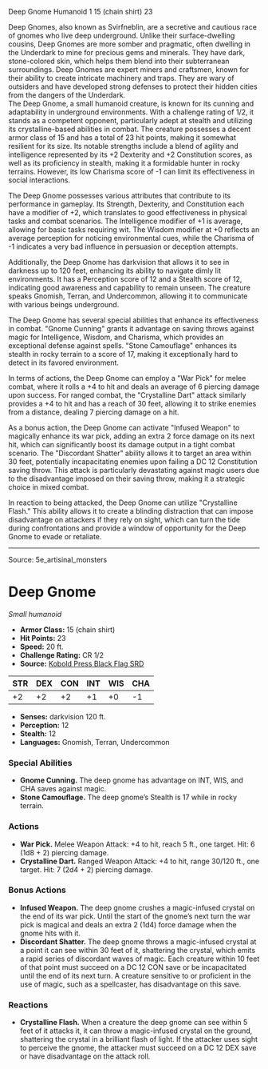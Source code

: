 <MonsterName/>Deep Gnome</MonsterName>
<CreatureType/>Humanoid</CreatureType>
<CR/>1</CR>
<AC/>15 (chain shirt)</AC>
<HP/>23</HP>
<summary>Deep Gnomes, also known as Svirfneblin, are a secretive and cautious race of gnomes who live deep underground. Unlike their surface-dwelling cousins, Deep Gnomes are more somber and pragmatic, often dwelling in the Underdark to mine for precious gems and minerals. They have dark, stone-colored skin, which helps them blend into their subterranean surroundings. Deep Gnomes are expert miners and craftsmen, known for their ability to create intricate machinery and traps. They are wary of outsiders and have developed strong defenses to protect their hidden cities from the dangers of the Underdark.</summary>

<summary>The Deep Gnome, a small humanoid creature, is known for its cunning and adaptability in underground environments. With a challenge rating of 1/2, it stands as a competent opponent, particularly adept at stealth and utilizing its crystalline-based abilities in combat. The creature possesses a decent armor class of 15 and has a total of 23 hit points, making it somewhat resilient for its size. Its notable strengths include a blend of agility and intelligence represented by its +2 Dexterity and +2 Constitution scores, as well as its proficiency in stealth, making it a formidable hunter in rocky terrains. However, its low Charisma score of -1 can limit its effectiveness in social interactions. </summary>

<detail>

The Deep Gnome possesses various attributes that contribute to its performance in gameplay. Its Strength, Dexterity, and Constitution each have a modifier of +2, which translates to good effectiveness in physical tasks and combat scenarios. The Intelligence modifier of +1 is average, allowing for basic tasks requiring wit. The Wisdom modifier at +0 reflects an average perception for noticing environmental cues, while the Charisma of -1 indicates a very bad influence in persuasion or deception attempts. 

Additionally, the Deep Gnome has darkvision that allows it to see in darkness up to 120 feet, enhancing its ability to navigate dimly lit environments. It has a Perception score of 12 and a Stealth score of 12, indicating good awareness and capability to remain unseen. The creature speaks Gnomish, Terran, and Undercommon, allowing it to communicate with various beings underground. 

The Deep Gnome has several special abilities that enhance its effectiveness in combat. "Gnome Cunning" grants it advantage on saving throws against magic for Intelligence, Wisdom, and Charisma, which provides an exceptional defense against spells. "Stone Camouflage" enhances its stealth in rocky terrain to a score of 17, making it exceptionally hard to detect in its favored environment.

In terms of actions, the Deep Gnome can employ a "War Pick" for melee combat, where it rolls a +4 to hit and deals an average of 6 piercing damage upon success. For ranged combat, the "Crystalline Dart" attack similarly provides a +4 to hit and has a reach of 30 feet, allowing it to strike enemies from a distance, dealing 7 piercing damage on a hit. 

As a bonus action, the Deep Gnome can activate "Infused Weapon" to magically enhance its war pick, adding an extra 2 force damage on its next hit, which can significantly boost its damage output in a tight combat scenario. The "Discordant Shatter" ability allows it to target an area within 30 feet, potentially incapacitating enemies upon failing a DC 12 Constitution saving throw. This attack is particularly devastating against magic users due to the disadvantage imposed on their saving throw, making it a strategic choice in mixed combat. 

In reaction to being attacked, the Deep Gnome can utilize "Crystalline Flash." This ability allows it to create a blinding distraction that can impose disadvantage on attackers if they rely on sight, which can turn the tide during confrontations and provide a window of opportunity for the Deep Gnome to evade or retaliate.</detail>



---

Source: 5e_artisinal_monsters

# Deep Gnome

*Small humanoid*

- **Armor Class:** 15 (chain shirt)
- **Hit Points:** 23
- **Speed:** 20 ft.
- **Challenge Rating:** CR 1/2
- **Source:** [Kobold Press Black Flag SRD](https://koboldpress.com/black-flag-roleplaying/)

| STR | DEX | CON | INT | WIS | CHA |
| --- | --- | --- | --- | --- | --- |
| +2 | +2 | +2 | +1 | +0 | -1 |

- **Senses:** darkvision 120 ft.
- **Perception:** 12
- **Stealth:** 12
- **Languages:** Gnomish, Terran, Undercommon

### Special Abilities

- **Gnome Cunning.** The deep gnome has advantage on INT, WIS, and CHA saves against magic.
- **Stone Camouflage.** The deep gnome’s Stealth is 17 while in rocky terrain.

### Actions

- **War Pick.** Melee Weapon Attack: +4 to hit, reach 5 ft., one target. Hit: 6 (1d8 + 2) piercing damage.
- **Crystalline Dart.** Ranged Weapon Attack: +4 to hit, range 30/120 ft., one target. Hit: 7 (2d4 + 2) piercing damage.

### Bonus Actions

- **Infused Weapon.** The deep gnome crushes a magic-infused crystal on the end of its war pick. Until the start of the gnome’s next turn the war pick is magical and deals an extra 2 (1d4) force damage when the gnome hits with it.
- **Discordant Shatter.** The deep gnome throws a magic-infused crystal at a point it can see within 30 feet of it, shattering the crystal, which emits a rapid series of discordant waves of magic. Each creature within 10 feet of that point must succeed on a DC 12 CON save or be incapacitated until the end of its next turn. A creature sensitive to or proficient in the use of magic, such as a spellcaster, has disadvantage on this save.

### Reactions

- **Crystalline Flash.** When a creature the deep gnome can see within 5 feet of it attacks it, it can throw a magic-infused crystal on the ground, shattering the crystal in a brilliant flash of light. If the attacker uses sight to perceive the gnome, the attacker must succeed on a DC 12 DEX save or have disadvantage on the attack roll.



